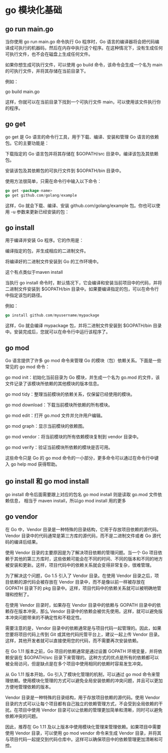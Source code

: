 # go 模块化基础

## go run main.go
当你使用 go run main.go 命令执行 Go 程序时，Go 语言的编译器将会把代码编译成可执行的机器码，然后在内存中执行这个程序。在这种情况下，没有生成任何可执行文件，也不会在磁盘上生成任何文件。

如果你想生成可执行文件，可以使用 go build 命令，该命令会生成一个名为 main 的可执行文件，并将其存储在当前目录下。

例如：

go build main.go

这样，你就可以在当前目录下找到一个可执行文件 main，可以使用该文件执行你的程序。


## go get
go get 是 Go 语言的命令行工具，用于下载、编译、安装和管理 Go 语言的依赖包。它的主要功能是：

下载指定的 Go 语言包并将其存储在 $GOPATH/src 目录中。编译该包及其依赖包。

安装该包及其依赖包的可执行文件到 $GOPATH/bin 目录中。

使用方法很简单，只需在命令行中输入以下命令：

``` go
go get <package-name>
go get github.com/golang/example
```
这样，Go 就会下载、编译、安装 github.com/golang/example 包。你也可以使用 -u 参数来更新已经安装的包：


## go install 

用于编译并安装 Go 程序。它的作用是：

编译指定的包，并生成相应的二进制文件。

将编译好的二进制文件安装到 Go 的工作环境中。

这个有点类似于maven install

当执行 go install 命令时，默认情况下，它会编译和安装当前项目中的代码，并将二进制文件安装到 $GOPATH/bin 目录中。如果要编译指定的包，可以在命令行中指定该包的路径。

例如：

```go
go install github.com/myusername/mypackage
```

这样，Go 就会编译 mypackage 包，并将二进制文件安装到 $GOPATH/bin 目录中。安装完成后，您就可以在命令行中运行该程序了。

## go mod
Go 语言提供了许多 go mod 命令来管理 Go 的模块（包）依赖关系。下面是一些常见的 go mod 命令：

go mod init：初始化当前目录为 Go 模块，并生成一个名为 go.mod 的文件，该文件记录了该模块所依赖的其他模块的版本信息。

go mod tidy：整理当前模块的依赖关系，仅保留已经使用的模块。

go mod download：下载当前模块所依赖的所有模块。

go mod edit：打开 go.mod 文件并允许用户编辑。

go mod graph：显示当前模块的依赖图。

go mod vendor：将当前模块的所有依赖模块复制到 vendor 目录中。

go mod verify：验证当前模块所依赖的模块是否可用。

这些命令只是 Go 的 go mod 命令的一小部分，更多命令可以通过在命令行中键入 go help mod 获得帮助。

## go install 和 go mod install
go install 命令后面需要跟上对应的包名 
go mod install 则是读取 go.mod 文件依赖信息， 相当于 maven install，所以go mod install 用的更多

## go vendor
在 Go 中，Vendor 目录是一种特殊的目录结构，它用于存放项目依赖的源代码。Vendor 目录中的代码通常是第三方库的源代码，而不是二进制文件或者 Go 源代码的编译后结果。

使用 Vendor 目录的主要原因是为了解决项目依赖的管理问题。当一个 Go 项目依赖于其他的第三方库时，这些依赖可能会在不同的时间、不同的版本和不同的地方被安装和更新。这样，项目代码中的依赖关系就会变得非常复杂，很难管理。

为了解决这个问题，Go 1.5 引入了 Vendor 目录。在使用 Vendor 目录之后，项目依赖的源代码会被存放在 Vendor 目录中，而不是像以前一样被存放在 GOPATH 目录下的 pkg 目录中。这样，项目代码中的依赖关系就可以被明确地管理和控制了。

在使用 Vendor 目录时，如果存在 Vendor 目录中的依赖与 GOPATH 目录中的依赖存在版本冲突，那么 Vendor 目录中的依赖会被优先使用。这样，就可以避免版本冲突问题带来的不确定性和不稳定性。

需要注意的是，Vendor 目录中的依赖通常是与项目代码一起管理的。因此，如果您要将项目代码上传到 Git 或其他代码托管平台上，建议一起上传 Vendor 目录。这样，其他开发者就可以直接使用您的代码，而不需要再次安装依赖。


在 Go 1.11 版本之前，Go 项目的依赖通常是通过设置 GOPATH 环境变量，并将依赖安装在 $GOPATH/src 目录下来管理的。这种方式的优点是所有的依赖都可以被全局访问，但是缺点是在多个项目中使用相同的依赖时容易发生冲突。

从 Go 1.11 版本开始，Go 引入了模块化管理的机制，可以通过 go mod 命令来管理依赖。使用模块化管理的方式可以避免全局安装依赖的冲突问题，并且可以更加方便地管理依赖的版本。

Vendor 目录是一种特殊的目录结构，用于存放项目依赖的源代码。使用 Vendor 目录的方式可以让每个项目都有自己独立的依赖管理方式，不会受到全局依赖的干扰。在项目中使用 Vendor 目录可以让依赖的管理更加简单和清晰，同时可以避免依赖冲突的问题。

因此，推荐在 Go 1.11 及以上版本中使用模块化管理来管理依赖。如果项目中需要使用 Vendor 目录，可以使用 go mod vendor 命令来生成 Vendor 目录，并将其与项目代码一起提交到代码仓库中。这样可以确保项目中的依赖管理更加清晰和可控。